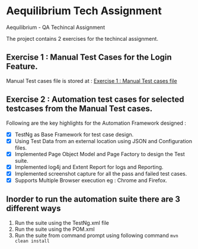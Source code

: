 # Aequilibrium Tech Assignment
Aequilibrium - QA Techincal Assignment


The project contains 2 exercises for the techincal assignment.

## Exercise 1 : Manual Test Cases for the Login Feature.
Manual Test cases file is stored at : [Exercise 1 : Manual Test cases file](https://github.com/jainanant4567qa/AequilibriumTechAssignment/blob/master/Exercise%201%20-%20Manual%20Test%20cases%20for%20Login%20Feature.txt)

## Exercise 2 : Automation test cases for selected testcases from the Manual Test cases.
Following are the key highlights for the Automation Framework designed :

- [x] TestNg as Base Framework for test case design.
- [x] Using Test Data from an external location using JSON and Configuration files.
- [x] Implemented Page Object Model and Page Factory to design the Test suite.
- [x] Implemented log4j and Extent Report for logs and Reporting.
- [x] Implemented screenshot capture for all the pass and failed test cases.
- [x] Supports Multiple Browser execution eg : Chrome and Firefox.

## Inorder to run the automation suite there are 3 different ways
1. Run the suite using the TestNg.xml file
2. Run the suite using the POM.xml
3. Run the suite from command prompt using following command `mvn clean install`  

